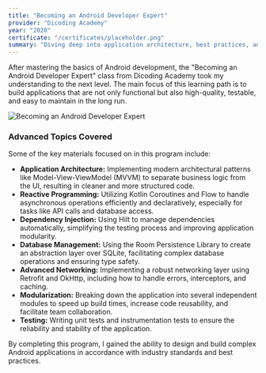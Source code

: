 ```yaml
---
title: "Becoming an Android Developer Expert"
provider: "Dicoding Academy"
year: "2020"
certificate: "/certificates/placeholder.png"
summary: "Diving deep into application architecture, best practices, and advanced technologies to build scalable, maintainable, and performant Android apps."
---
```


After mastering the basics of Android development, the "Becoming an Android Developer Expert" class from Dicoding Academy took my understanding to the next level. The main focus of this learning path is to build applications that are not only functional but also high-quality, testable, and easy to maintain in the long run.

![Becoming an Android Developer Expert](/certificates/placeholder.png)

### Advanced Topics Covered

Some of the key materials focused on in this program include:

- **Application Architecture:** Implementing modern architectural patterns like Model-View-ViewModel (MVVM) to separate business logic from the UI, resulting in cleaner and more structured code.
- **Reactive Programming:** Utilizing Kotlin Coroutines and Flow to handle asynchronous operations efficiently and declaratively, especially for tasks like API calls and database access.
- **Dependency Injection:** Using Hilt to manage dependencies automatically, simplifying the testing process and improving application modularity.
- **Database Management:** Using the Room Persistence Library to create an abstraction layer over SQLite, facilitating complex database operations and ensuring type safety.
- **Advanced Networking:** Implementing a robust networking layer using Retrofit and OkHttp, including how to handle errors, interceptors, and caching.
- **Modularization:** Breaking down the application into several independent modules to speed up build times, increase code reusability, and facilitate team collaboration.
- **Testing:** Writing unit tests and instrumentation tests to ensure the reliability and stability of the application.

By completing this program, I gained the ability to design and build complex Android applications in accordance with industry standards and best practices.

